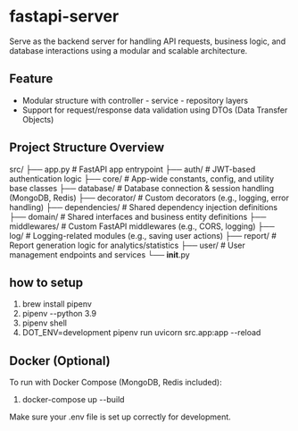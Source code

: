 # fastapi-server

Serve as the backend server for handling API requests, business logic, and database interactions using a modular and scalable architecture.

## Feature

-   Modular structure with controller - service - repository layers
-   Support for request/response data validation using DTOs (Data Transfer Objects)

## Project Structure Overview

src/
├── app.py                 # FastAPI app entrypoint
├── auth/                  # JWT-based authentication logic
├── core/                  # App-wide constants, config, and utility base classes
├── database/              # Database connection & session handling (MongoDB, Redis)
├── decorator/             # Custom decorators (e.g., logging, error handling)
├── dependencies/          # Shared dependency injection definitions
├── domain/                # Shared interfaces and business entity definitions
├── middlewares/          # Custom FastAPI middlewares (e.g., CORS, logging)
├── log/                   # Logging-related modules (e.g., saving user actions)
├── report/                # Report generation logic for analytics/statistics
├── user/                  # User management endpoints and services
└── __init__.py

## how to setup

1. brew install pipenv
2. pipenv --python 3.9
3. pipenv shell
4. DOT_ENV=development pipenv run uvicorn src.app:app --reload

## Docker (Optional)

To run with Docker Compose (MongoDB, Redis included):
1. docker-compose up --build
   
Make sure your .env file is set up correctly for development.
